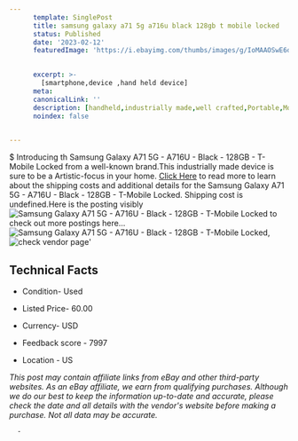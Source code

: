 ```yaml
---
      template: SinglePost
      title: samsung galaxy a71 5g a716u black 128gb t mobile locked
      status: Published
      date: '2023-02-12'
      featuredImage: 'https://i.ebayimg.com/thumbs/images/g/IoMAAOSwE6djhTga/s-l225.jpg'
       

      excerpt: >-
        [smartphone,device ,hand held device]
      meta:
      canonicalLink: ''
      description: [handheld,industrially made,well crafted,Portable,Mobile,Compact,Convenient,Lightweight,Maneuverable,Man-portable,Miniature,Carriable,Hand-held,Light,Holdable,Transportable,Mobile device,Pocket-sized,On-the-go,Wireless,Cordless,Compact size,Convenient size, smartphone,device ,hand held device]
      noindex: false
      

---
```

$
      Introducing th Samsung Galaxy A71 5G - A716U - Black - 128GB - T-Mobile Locked from a well-known brand.This industrially made device  is sure to be a Artistic-focus in your home. [Click Here](https://www.ebay.com/itm/255967923459?hash=item3b98e08d03%3Ag%3AIoMAAOSwE6djhTga&mkevt=1&mkcid=1&mkrid=711-53200-19255-0&campid=%253CePNCampaignId%253E&customid=%253CreferenceId%253E&toolid=10049) to read more to learn about the shipping costs and additional details for the Samsung Galaxy A71 5G - A716U - Black - 128GB - T-Mobile Locked. Shipping cost is undefined.Here is the posting visibly ![Samsung Galaxy A71 5G - A716U - Black - 128GB - T-Mobile Locked](https://i.ebayimg.com/thumbs/images/g/IoMAAOSwE6djhTga/s-l225.jpg) to check out more postings here... ![Samsung Galaxy A71 5G - A716U - Black - 128GB - T-Mobile Locked](https://i.ebayimg.com/images/g/IoMAAOSwE6djhTga/s-l1600.jpg), ![check vendor page](https://origin-galleryplus.ebayimg.com/ws/web/255967923459_2_0_1/225x225.jpg,https://origin-galleryplus.ebayimg.com/ws/web/255967923459_3_0_1/225x225.jpg)'

      

 ## Technical Facts 



     
      

 - Condition- Used 


      

 - Listed Price- 60.00 


      

 - Currency- USD 


      

 - Feedback score - 7997 


      

 - Location - US 


      
      

 *_This post may contain affiliate links from eBay and other third-party websites. As an eBay affiliate, we earn from qualifying purchases. Although we do our best to keep the information up-to-date and accurate, please check the date and all details with the vendor's website before making a purchase. Not all data may be accurate._*




      -

